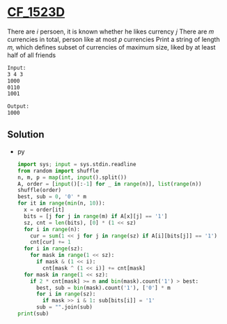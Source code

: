 # [CF_1523D](https://codeforces.com/contest/1523/D)

There are 𝑖 persoen, it is known whether he likes currency 𝑗
There are 𝑚 currencies in total, person like at most 𝑝 currencies
Print a string of length 𝑚, which defines subset of currencies of maximum size, liked by at least half of all friends

```txt
Input:
3 4 3
1000
0110
1001

Output:
1000
```

## Solution

* py

  ```py
  import sys; input = sys.stdin.readline
  from random import shuffle
  n, m, p = map(int, input().split())
  A, order = [input()[:-1] for _ in range(n)], list(range(n))
  shuffle(order)
  best, sub = 0, '0' * m
  for it in range(min(n, 10)):
    x = order[it]
    bits = [j for j in range(m) if A[x][j] == '1']
    sz, cnt = len(bits), [0] * (1 << sz)
    for i in range(n):
      cur = sum(1 << j for j in range(sz) if A[i][bits[j]] == '1')
      cnt[cur] += 1
    for i in range(sz):
      for mask in range(1 << sz):
        if mask & (1 << i):
          cnt[mask ^ (1 << i)] += cnt[mask]
    for mask in range(1 << sz):
      if 2 * cnt[mask] >= n and bin(mask).count('1') > best:
        best, sub = bin(mask).count('1'), ['0'] * m
        for i in range(sz):
          if mask >> i & 1: sub[bits[i]] = '1'
        sub = "".join(sub)
  print(sub)
  ```
